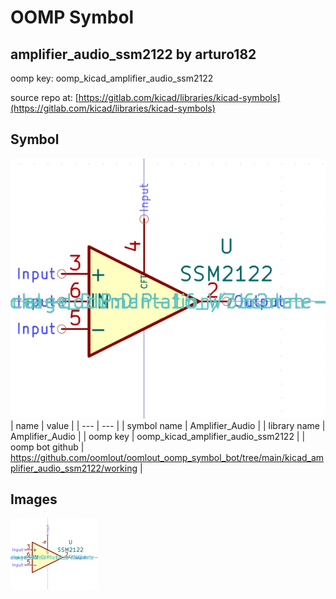 # OOMP Symbol  
## amplifier_audio_ssm2122  by arturo182  
  
oomp key: oomp_kicad_amplifier_audio_ssm2122  
  
source repo at: [https://gitlab.com/kicad/libraries/kicad-symbols](https://gitlab.com/kicad/libraries/kicad-symbols)  
## Symbol  
  
[![working.png](working_600.png)](working.png)  
| name | value | 
| --- | --- | 
| symbol name | Amplifier_Audio | 
| library name | Amplifier_Audio | 
| oomp key | oomp_kicad_amplifier_audio_ssm2122 | 
| oomp bot github | https://github.com/oomlout/oomlout_oomp_symbol_bot/tree/main/kicad_amplifier_audio_ssm2122/working | 
## Images  
  
[![working.png](working_140.png)](working.png)  
